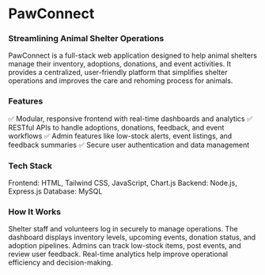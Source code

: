 # PawConnect
### Streamlining Animal Shelter Operations
PawConnect is a full-stack web application designed to help animal shelters manage their inventory, adoptions, donations, and event activities. It provides a centralized, user-friendly platform that simplifies shelter operations and improves the care and rehoming process for animals.

### Features
✅ Modular, responsive frontend with real-time dashboards and analytics
✅ RESTful APIs to handle adoptions, donations, feedback, and event workflows
✅ Admin features like low-stock alerts, event listings, and feedback summaries
✅ Secure user authentication and data management

### Tech Stack
Frontend: HTML, Tailwind CSS, JavaScript, Chart.js
Backend: Node.js, Express.js
Database: MySQL

### How It Works
Shelter staff and volunteers log in securely to manage operations.
The dashboard displays inventory levels, upcoming events, donation status, and adoption pipelines.
Admins can track low-stock items, post events, and review user feedback.
Real-time analytics help improve operational efficiency and decision-making.


